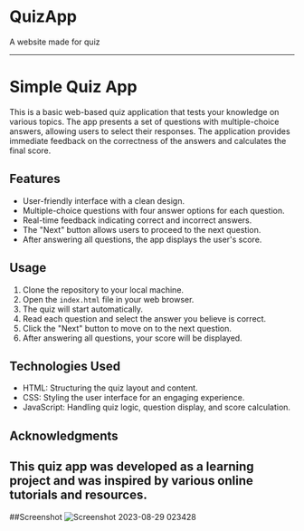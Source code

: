 # QuizApp
A website made for quiz


---

# Simple Quiz App

This is a basic web-based quiz application that tests your knowledge on various topics. The app presents a set of questions with multiple-choice answers,
allowing users to select their responses. The application provides immediate feedback on the correctness of the answers and calculates the final score.

## Features

- User-friendly interface with a clean design.
- Multiple-choice questions with four answer options for each question.
- Real-time feedback indicating correct and incorrect answers.
- The "Next" button allows users to proceed to the next question.
- After answering all questions, the app displays the user's score.

## Usage

1. Clone the repository to your local machine.
2. Open the `index.html` file in your web browser.
3. The quiz will start automatically.
4. Read each question and select the answer you believe is correct.
5. Click the "Next" button to move on to the next question.
6. After answering all questions, your score will be displayed.

## Technologies Used

- HTML: Structuring the quiz layout and content.
- CSS: Styling the user interface for an engaging experience.
- JavaScript: Handling quiz logic, question display, and score calculation.
## Acknowledgments
This quiz app was developed as a learning project and was inspired by various online tutorials and resources.
---
##Screenshot
![Screenshot 2023-08-29 023428](https://github.com/AnubhavYadav2002/QuizApp/assets/122744257/f66dfaac-3f0a-494c-a57b-28e7c39aea51)
